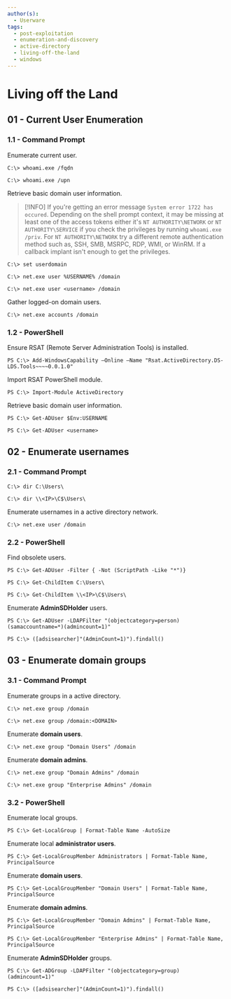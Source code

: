 ```yaml
---
author(s):
  - Userware
tags:
  - post-exploitation
  - enumeration-and-discovery
  - active-directory
  - living-off-the-land
  - windows
---
```

# Living off the Land

## 01 - Current User Enumeration

### 1.1 - Command Prompt

Enumerate current user.

```
C:\> whoami.exe /fqdn

C:\> whoami.exe /upn
```

Retrieve basic domain user information.

> [!INFO]
> If you're getting an error message `System error 1722 has occured`. Depending on the shell prompt context, it may be missing at least one of the access tokens either it's `NT AUTHORITY\NETWORK` or `NT AUTHORITY\SERVICE` if you check the privileges by running `whoami.exe /priv`. For `NT AUTHORITY\NETWORK` try a different remote authentication method such as, SSH, SMB, MSRPC, RDP, WMI, or WinRM. If a callback implant isn't enough to get the privileges.

```
C:\> set userdomain

C:\> net.exe user %USERNAME% /domain

C:\> net.exe user <username> /domain
```

Gather logged-on domain users.

```
C:\> net.exe accounts /domain
```

### 1.2 - PowerShell

Ensure RSAT (Remote Server Administration Tools) is installed.

```
PS C:\> Add-WindowsCapability –Online –Name "Rsat.ActiveDirectory.DS-LDS.Tools~~~~0.0.1.0"
```

Import RSAT PowerShell module.

```
PS C:\> Import-Module ActiveDirectory
```

Retrieve basic domain user information.

```
PS C:\> Get-ADUser $Env:USERNAME

PS C:\> Get-ADUser <username>
```

## 02 - Enumerate usernames

### 2.1 - Command Prompt

```
C:\> dir C:\Users\

C:\> dir \\<IP>\C$\Users\
```

Enumerate usernames in a active directory network.

```
C:\> net.exe user /domain
```

### 2.2 - PowerShell

Find obsolete users.

```
PS C:\> Get-ADUser -Filter { -Not (ScriptPath -Like "*")}

PS C:\> Get-ChildItem C:\Users\

PS C:\> Get-ChildItem \\<IP>\C$\Users\
```

Enumerate **AdminSDHolder** users.

```
PS C:\> Get-ADUser -LDAPFilter "(objectcategory=person)(samaccountname=*)(admincount=1)"

PS C:\> ([adsisearcher]"(AdminCount=1)").findall()
```

## 03 - Enumerate domain groups

### 3.1 - Command Prompt

Enumerate groups in a active directory.

```
C:\> net.exe group /domain

C:\> net.exe group /domain:<DOMAIN>
```

Enumerate **domain users**.

```
C:\> net.exe group "Domain Users" /domain
```

Enumerate **domain admins**.

```
C:\> net.exe group "Domain Admins" /domain

C:\> net.exe group "Enterprise Admins" /domain
```

### 3.2 - PowerShell

Enumerate local groups.

```
PS C:\> Get-LocalGroup | Format-Table Name -AutoSize
```

Enumerate local **administrator users**.

```
PS C:\> Get-LocalGroupMember Administrators | Format-Table Name, PrincipalSource
```

Enumerate **domain users**.

```
PS C:\> Get-LocalGroupMember "Domain Users" | Format-Table Name, PrincipalSource
```

Enumerate **domain admins**.

```
PS C:\> Get-LocalGroupMember "Domain Admins" | Format-Table Name, PrincipalSource

PS C:\> Get-LocalGroupMember "Enterprise Admins" | Format-Table Name, PrincipalSource
```

Enumerate **AdminSDHolder** groups.

```
PS C:\> Get-ADGroup -LDAPFilter "(objectcategory=group) (admincount=1)"

PS C:\> ([adsisearcher]"(AdminCount=1)").findall()
```